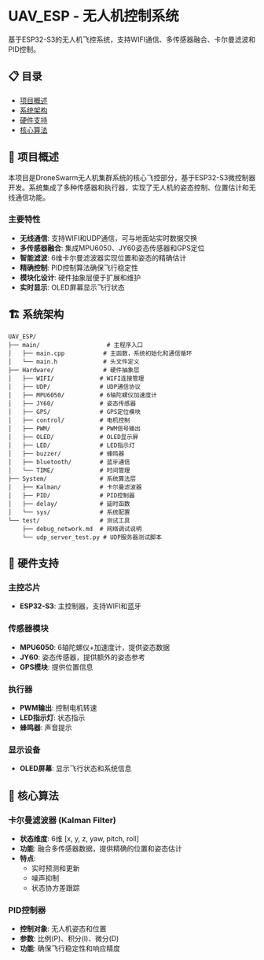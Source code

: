 # UAV_ESP - 无人机控制系统

基于ESP32-S3的无人机飞控系统，支持WIFI通信、多传感器融合、卡尔曼滤波和PID控制。

## 📋 目录

- [项目概述](#项目概述)
- [系统架构](#系统架构)
- [硬件支持](#硬件支持)
- [核心算法](#核心算法)


## 🎯 项目概述

本项目是DroneSwarm无人机集群系统的核心飞控部分，基于ESP32-S3微控制器开发。系统集成了多种传感器和执行器，实现了无人机的姿态控制、位置估计和无线通信功能。

### 主要特性

- **无线通信**: 支持WIFI和UDP通信，可与地面站实时数据交换
- **多传感器融合**: 集成MPU6050、JY60姿态传感器和GPS定位
- **智能滤波**: 6维卡尔曼滤波器实现位置和姿态的精确估计
- **精确控制**: PID控制算法确保飞行稳定性
- **模块化设计**: 硬件抽象层便于扩展和维护
- **实时显示**: OLED屏幕显示飞行状态

## 🏗️ 系统架构

```
UAV_ESP/
├── main/                   # 主程序入口
│   ├── main.cpp           # 主函数，系统初始化和通信循环
│   └── main.h             # 头文件定义
├── Hardware/              # 硬件抽象层
│   ├── WIFI/             # WIFI连接管理
│   ├── UDP/              # UDP通信协议
│   ├── MPU6050/          # 6轴陀螺仪加速度计
│   ├── JY60/             # 姿态传感器
│   ├── GPS/              # GPS定位模块
│   ├── control/          # 电机控制
│   ├── PWM/              # PWM信号输出
│   ├── OLED/             # OLED显示屏
│   ├── LED/              # LED指示灯
│   ├── buzzer/           # 蜂鸣器
│   ├── bluetooth/        # 蓝牙通信
│   └── TIME/             # 时间管理
├── System/               # 系统算法层
│   ├── Kalman/           # 卡尔曼滤波器
│   ├── PID/              # PID控制器
│   ├── delay/            # 延时函数
│   └── sys/              # 系统配置
└── test/                 # 测试工具
    ├── debug_network.md  # 网络调试说明
    └── udp_server_test.py # UDP服务器测试脚本
```

## 🔧 硬件支持

### 主控芯片
- **ESP32-S3**: 主控制器，支持WIFI和蓝牙

### 传感器模块
- **MPU6050**: 6轴陀螺仪+加速度计，提供姿态数据
- **JY60**: 姿态传感器，提供额外的姿态参考
- **GPS模块**: 提供位置信息

### 执行器
- **PWM输出**: 控制电机转速
- **LED指示灯**: 状态指示
- **蜂鸣器**: 声音提示

### 显示设备
- **OLED屏幕**: 显示飞行状态和系统信息

## 🧮 核心算法

### 卡尔曼滤波器 (Kalman Filter)
- **状态维度**: 6维 [x, y, z, yaw, pitch, roll]
- **功能**: 融合多传感器数据，提供精确的位置和姿态估计
- **特点**: 
  - 实时预测和更新
  - 噪声抑制
  - 状态协方差跟踪

### PID控制器
- **控制对象**: 无人机姿态和位置
- **参数**: 比例(P)、积分(I)、微分(D)
- **功能**: 确保飞行稳定性和响应精度
